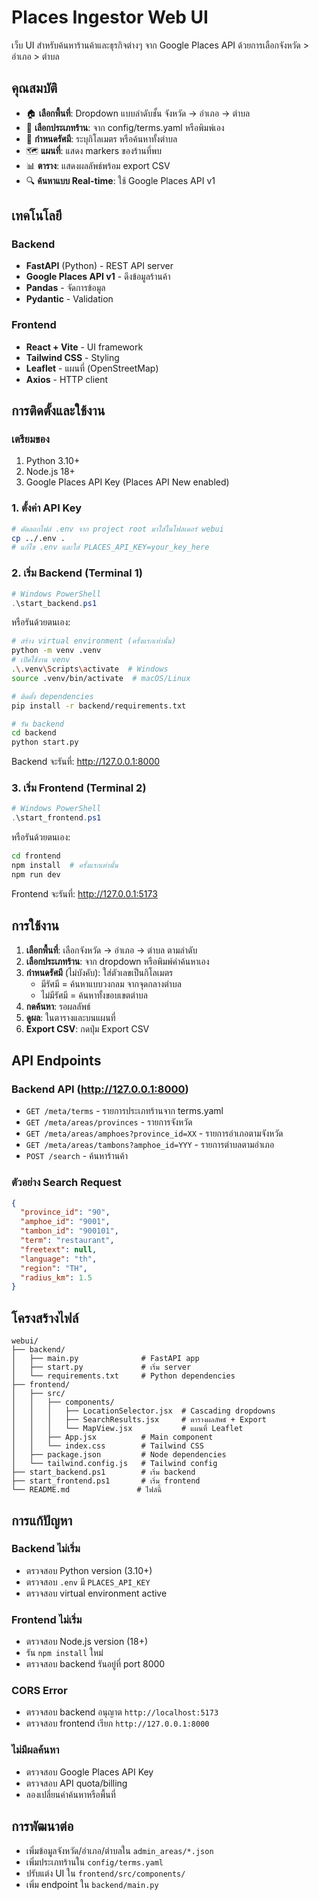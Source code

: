 # Places Ingestor Web UI

เว็บ UI สำหรับค้นหาร้านค้าและธุรกิจต่างๆ จาก Google Places API ด้วยการเลือกจังหวัด > อำเภอ > ตำบล

## คุณสมบัติ

- 🏠 **เลือกพื้นที่**: Dropdown แบบลำดับชั้น จังหวัด → อำเภอ → ตำบล
- 🏪 **เลือกประเภทร้าน**: จาก config/terms.yaml หรือพิมพ์เอง
- 📍 **กำหนดรัศมี**: ระบุกิโลเมตร หรือค้นหาทั้งตำบล
- 🗺️ **แผนที่**: แสดง markers ของร้านที่พบ
- 📊 **ตาราง**: แสดงผลลัพธ์พร้อม export CSV
- 🔍 **ค้นหาแบบ Real-time**: ใช้ Google Places API v1

## เทคโนโลยี

### Backend
- **FastAPI** (Python) - REST API server
- **Google Places API v1** - ดึงข้อมูลร้านค้า
- **Pandas** - จัดการข้อมูล
- **Pydantic** - Validation

### Frontend
- **React + Vite** - UI framework
- **Tailwind CSS** - Styling
- **Leaflet** - แผนที่ (OpenStreetMap)
- **Axios** - HTTP client

## การติดตั้งและใช้งาน

### เตรียมของ
1. Python 3.10+
2. Node.js 18+
3. Google Places API Key (Places API New enabled)

### 1. ตั้งค่า API Key
```bash
# คัดลอกไฟล์ .env จาก project root มาใส่ในโฟลเดอร์ webui
cp ../.env .
# แก้ไข .env และใส่ PLACES_API_KEY=your_key_here
```

### 2. เริ่ม Backend (Terminal 1)
```powershell
# Windows PowerShell
.\start_backend.ps1
```

หรือรันด้วยตนเอง:
```bash
# สร้าง virtual environment (ครั้งแรกเท่านั้น)
python -m venv .venv
# เปิดใช้งาน venv
.\.venv\Scripts\activate  # Windows
source .venv/bin/activate  # macOS/Linux

# ติดตั้ง dependencies
pip install -r backend/requirements.txt

# รัน backend
cd backend
python start.py
```

Backend จะรันที่: http://127.0.0.1:8000

### 3. เริ่ม Frontend (Terminal 2)
```powershell
# Windows PowerShell
.\start_frontend.ps1
```

หรือรันด้วยตนเอง:
```bash
cd frontend
npm install  # ครั้งแรกเท่านั้น
npm run dev
```

Frontend จะรันที่: http://127.0.0.1:5173

## การใช้งาน

1. **เลือกพื้นที่**: เลือกจังหวัด → อำเภอ → ตำบล ตามลำดับ
2. **เลือกประเภทร้าน**: จาก dropdown หรือพิมพ์คำค้นหาเอง
3. **กำหนดรัศมี** (ไม่บังคับ): ใส่ตัวเลขเป็นกิโลเมตร
   - มีรัศมี = ค้นหาแบบวงกลม จากจุดกลางตำบล
   - ไม่มีรัศมี = ค้นหาทั้งขอบเขตตำบล
4. **กดค้นหา**: รอผลลัพธ์
5. **ดูผล**: ในตารางและบนแผนที่
6. **Export CSV**: กดปุ่ม Export CSV

## API Endpoints

### Backend API (http://127.0.0.1:8000)

- `GET /meta/terms` - รายการประเภทร้านจาก terms.yaml
- `GET /meta/areas/provinces` - รายการจังหวัด
- `GET /meta/areas/amphoes?province_id=XX` - รายการอำเภอตามจังหวัด
- `GET /meta/areas/tambons?amphoe_id=YYY` - รายการตำบลตามอำเภอ
- `POST /search` - ค้นหาร้านค้า

### ตัวอย่าง Search Request
```json
{
  "province_id": "90",
  "amphoe_id": "9001",
  "tambon_id": "900101",
  "term": "restaurant",
  "freetext": null,
  "language": "th",
  "region": "TH",
  "radius_km": 1.5
}
```

## โครงสร้างไฟล์

```
webui/
├── backend/
│   ├── main.py              # FastAPI app
│   ├── start.py             # เริ่ม server
│   └── requirements.txt     # Python dependencies
├── frontend/
│   ├── src/
│   │   ├── components/
│   │   │   ├── LocationSelector.jsx  # Cascading dropdowns
│   │   │   ├── SearchResults.jsx     # ตารางผลลัพธ์ + Export
│   │   │   └── MapView.jsx           # แผนที่ Leaflet
│   │   ├── App.jsx          # Main component
│   │   └── index.css        # Tailwind CSS
│   ├── package.json         # Node dependencies
│   └── tailwind.config.js   # Tailwind config
├── start_backend.ps1        # เริ่ม backend
├── start_frontend.ps1       # เริ่ม frontend
└── README.md               # ไฟล์นี้
```

## การแก้ปัญหา

### Backend ไม่เริ่ม
- ตรวจสอบ Python version (3.10+)
- ตรวจสอบ `.env` มี `PLACES_API_KEY`
- ตรวจสอบ virtual environment active

### Frontend ไม่เริ่ม
- ตรวจสอบ Node.js version (18+)
- รัน `npm install` ใหม่
- ตรวจสอบ backend รันอยู่ที่ port 8000

### CORS Error
- ตรวจสอบ backend อนุญาต `http://localhost:5173`
- ตรวจสอบ frontend เรียก `http://127.0.0.1:8000`

### ไม่มีผลค้นหา
- ตรวจสอบ Google Places API Key
- ตรวจสอบ API quota/billing
- ลองเปลี่ยนคำค้นหาหรือพื้นที่

## การพัฒนาต่อ

- เพิ่มข้อมูลจังหวัด/อำเภอ/ตำบลใน `admin_areas/*.json`
- เพิ่มประเภทร้านใน `config/terms.yaml`
- ปรับแต่ง UI ใน `frontend/src/components/`
- เพิ่ม endpoint ใน `backend/main.py`